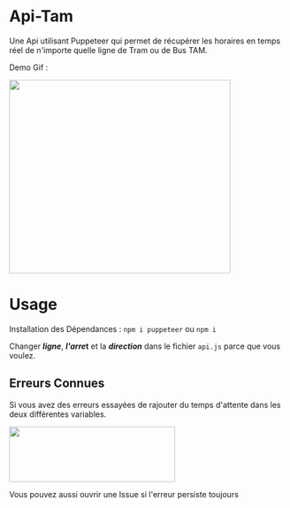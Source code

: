 # Api-Tam
Une Api utilisant Puppeteer qui permet de récupérer les horaires en temps réel de n'importe quelle ligne de Tram ou de Bus TAM.

Demo Gif :

<img src="https://im5.ezgif.com/tmp/ezgif-5-bd12364f93.gif" width="400" height="350" />

 # Usage #
 
 Installation des Dépendances : 
 ``npm i puppeteer``
ou
 ``npm i``
 


 
 
 Changer ***ligne***, ***l'arre*t** et la ***direction*** dans le fichier ``api.js`` parce que vous voulez.
 
 ## Erreurs Connues ##
 
Si vous avez des erreurs essayées de rajouter du temps d'attente dans les deux différentes variables.

<img src="https://i.imgur.com/JnaV8yD.png" width="300" height="100" />

 Vous pouvez aussi ouvrir une Issue si l'erreur persiste toujours
